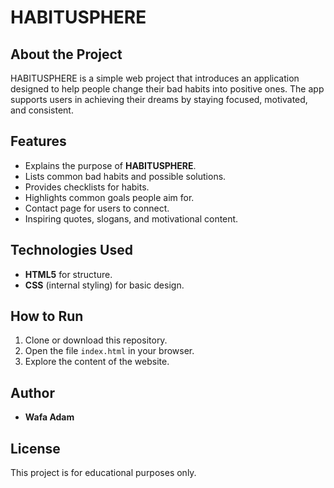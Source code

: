 # HABITUSPHERE 

## About the Project
HABITUSPHERE is a simple web project that introduces an application designed to help people change their bad habits into positive ones.
The app supports users in achieving their dreams by staying focused, motivated, and consistent.

## Features
- Explains the purpose of **HABITUSPHERE**.
- Lists common bad habits and possible solutions.
- Provides checklists for habits.
- Highlights common goals people aim for.
- Contact page for users to connect.
- Inspiring quotes, slogans, and motivational content.

## Technologies Used
- **HTML5** for structure.
- **CSS** (internal styling) for basic design.

## How to Run
1. Clone or download this repository.
2. Open the file `index.html` in your browser.
3. Explore the content of the website.

## Author
- **Wafa Adam**

## License
This project is for educational purposes only.
